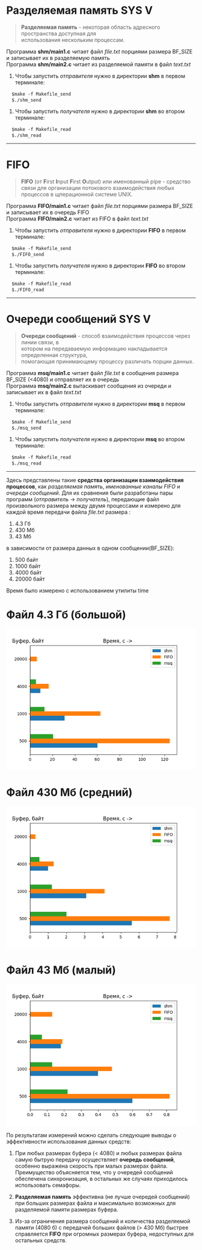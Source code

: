 # Разделяемая память SYS V   
>**Разделяемая память** - некоторая область адресного пространства доступная для   
>использования нескольким процессам.  

Программа **shm/main1.c** читает файл *file.txt* порциями размера BF_SIZE и записывает их в разделяемую память  
Программа **shm/main2.c** читает из разделяемой памяти в файл *text.txt*  

1. Чтобы запустить *отправителя* нужно в директории **shm** в первом терминале:
``` 
  $make -f Makefile_send  
  $./shm_send  
``` 
1. Чтобы запустить *получателя* нужно в директории **shm** во втором терминале: 
``` 
  $make -f Makefile_read    
  $./shm_read   
```
-------------------------------------------------------------------------

# FIFO  
>**FIFO** (от **F**irst **I**nput **F**irst **O**utput) или именованный pipe - 
>средство связи для организации потокового взаимодействия любых процессов в 
>щперационной системе UNIX.  

Программа **FIFO/main1.c** читает файл *file.txt* порциями размера BF_SIZE и записывает их в очередь FIFO  
Программа **FIFO/main2.c** читает из FIFO в файл *text.txt*  

1. Чтобы запустить *отправителя* нужно в директории **FIFO** в первом терминале:
``` 
  $make -f Makefile_send  
  $./FIFO_send  
``` 
1. Чтобы запустить *получателя* нужно в директории **FIFO** во втором терминале: 
``` 
  $make -f Makefile_read    
  $./FIFO_read   
```  
-------------------------------------------------------------------------

# Очереди сообщений SYS V  
>**Очереди сообщений** - способ взаимодействия процессов через линии связи, в  
>котором на передаваемую информацию накладывается определенная структура,  
>помогающая принимающему процессу различать порции данных. 


Программа **msq/main1.c** читает файл *file.txt* в сообщения размера BF_SIZE (<4080) и отправляет их в очередь  
Программа **msq/main2.c** вытаскивает сообщения из очереди и записывает их в файл *text.txt*  

1. Чтобы запустить *отправителя* нужно в директории **msq** в первом терминале:
``` 
  $make -f Makefile_send  
  $./msq_send  
``` 
1. Чтобы запустить *получателя* нужно в директории **msq** во втором терминале: 
``` 
  $make -f Makefile_read    
  $./msq_read   
```
-------------------------------------------------------------------------

Здесь представлены такие **средства организации взаимодействия процессов**, как *разделяемая память*, *именованные каналы FIFO* и *очереди сообщений*. Для их сравнения были разработаны пары программ (*отправитель* -> *получатель*), передающие файл произвольного размера между двумя процессами и измерено для каждой время передачи файла *file.txt* размера :  

1. 4.3 Гб  
1. 430 Мб  
1. 43 Мб  

в зависимости от размера данных в одном сообщении(BF_SIZE):  

1. 500 байт    
1. 1000 байт  
1. 4000 байт  
1. 20000 байт  


Время было измерено с использованием утилиты time  

# Файл 4.3 Гб (большой)  
![example](pictures/Figure_1.png)  

# Файл 430 Мб (средний)  
![example](pictures/Figure_2.png)  

# Файл 43 Мб (малый)  
![example](pictures/Figure_3.png)  

По результатам измерений можно сделать следующие выводы о эффективности использования данных средств:  

1. При любых размерах буфера (< 4080) и любых размерах файла самую бытрую передачу осуществляет **очередь сообщений**, особенно выражена скорость при малых размерах файла. Преимущество объясняется тем, что у очередей сообщений обеспечена синхронизация, в остальных же случаях приходилось использовать семафоры.   

1. **Разделяемая память** эффективна (не лучше очередей сообщений) при больших размерах файла и максимально возможных для разделяемой памяти размерах буфера.  

1. Из-за ограничения размера сообщений и количества разделяемой памяти (4080 б) с передачей больших файлов (> 430 Мб) быстрее справляется **FIFO** при огромных размерах буфера, недоступных для остальных средств.  



